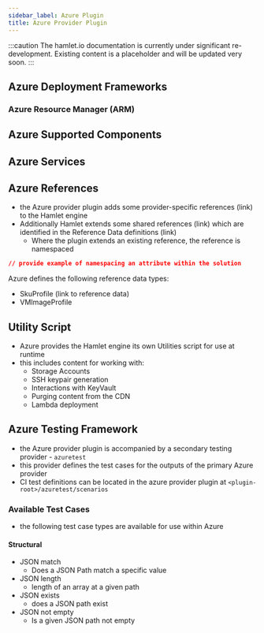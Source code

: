 ```yaml
---
sidebar_label: Azure Plugin
title: Azure Provider Plugin
---
```

:::caution
The hamlet.io documentation is currently under significant re-development. Existing content is a placeholder and will be updated very soon.
:::

## Azure Deployment Frameworks

### Azure Resource Manager (ARM)

## Azure Supported Components

## Azure Services

## Azure References

* the Azure provider plugin adds some provider-specific references (link) to the Hamlet engine
* Additionally Hamlet extends some shared references (link) which are identified in the Reference Data definitions (link)
  * Where the plugin extends an existing reference, the reference is namespaced

```json
// provide example of namespacing an attribute within the solution
```

Azure defines the following reference data types:

* SkuProfile (link to reference data)
* VMImageProfile

## Utility Script

* Azure provides the Hamlet engine its own Utilities script for use at runtime
* this includes content for working with:
  * Storage Accounts
  * SSH keypair generation
  * Interactions with KeyVault
  * Purging content from the CDN
  * Lambda deployment

## Azure Testing Framework

* the Azure provider plugin is accompanied by a secondary testing provider - `azuretest`
* this provider defines the test cases for the outputs of the primary Azure provider
* CI test definitions can be located in the azure provider plugin at `<plugin-root>/azuretest/scenarios`

### Available Test Cases

* the following test case types are available for use within Azure

#### Structural

* JSON match
  * Does a JSON Path match a specific value
* JSON length
  * length of an array at a given path
* JSON exists
  * does a JSON path exist
* JSON not empty
  * Is a given JSON path not empty
